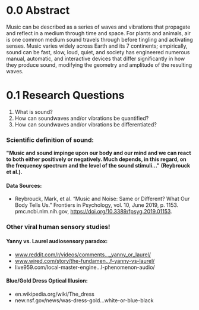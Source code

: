 # 0.0 Abstract 
Music can be described as a series of waves and vibrations that propagate and reflect in a medium through time and space. For plants and animals, air is one common medium sound travels through before tingling and activating senses. Music varies widely across Earth and its 7 continents; empirically, sound can be fast, slow, loud, quiet, and society has engineered numerous manual, automatic, and interactive devices that differ significantly in how they produce sound, modifying the geometry and amplitude of the resulting waves.

# 0.1 Research Questions
1. What is sound?
2. How can soundwaves and/or vibrations be quantified?
3. How can soundwaves and/or vibrations be differentiated?

### Scientific definition of sound:
**"Music and sound impinge upon our body and our mind and we can react to both either positively or negatively. Much depends, in this regard, on the frequency spectrum and the level of the sound stimuli..." (Reybrouck et al.).**

#### Data Sources:
- Reybrouck, Mark, et al. “Music and Noise: Same or Different? What Our Body Tells Us.” Frontiers in Psychology, vol. 10, June 2019, p. 1153. pmc.ncbi.nlm.nih.gov, https://doi.org/10.3389/fpsyg.2019.01153.


### Other viral human sensory studies!

#### Yanny vs. Laurel audiosensory paradox:
- www.reddit.com/r/videos/comments…_yanny_or_laurel/
- www.wired.com/story/the-fundamen…f-yanny-vs-laurel/
- live959.com/local-master-engine…l-phenomenon-audio/

#### Blue/Gold Dress Optical Illusion:
- en.wikipedia.org/wiki/The_dress
- new.nsf.gov/news/was-dress-gold…white-or-blue-black

